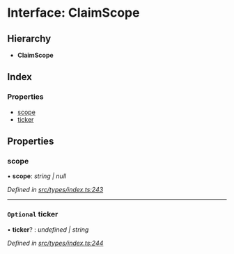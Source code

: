 # Interface: ClaimScope

## Hierarchy

* **ClaimScope**

## Index

### Properties

* [scope](claimscope.md#scope)
* [ticker](claimscope.md#optional-ticker)

## Properties

###  scope

• **scope**: *string | null*

*Defined in [src/types/index.ts:243](https://github.com/PolymathNetwork/polymesh-sdk/blob/41410c6/src/types/index.ts#L243)*

___

### `Optional` ticker

• **ticker**? : *undefined | string*

*Defined in [src/types/index.ts:244](https://github.com/PolymathNetwork/polymesh-sdk/blob/41410c6/src/types/index.ts#L244)*
